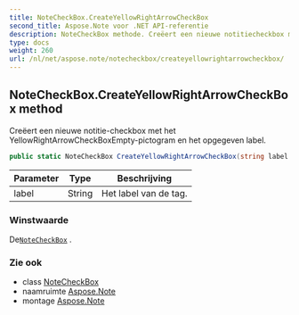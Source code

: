 ```yaml
---
title: NoteCheckBox.CreateYellowRightArrowCheckBox
second_title: Aspose.Note voor .NET API-referentie
description: NoteCheckBox methode. Creëert een nieuwe notitiecheckbox met het YellowRightArrowCheckBoxEmptypictogram en het opgegeven label.
type: docs
weight: 260
url: /nl/net/aspose.note/notecheckbox/createyellowrightarrowcheckbox/
---
```

## NoteCheckBox.CreateYellowRightArrowCheckBox method

Creëert een nieuwe notitie-checkbox met het YellowRightArrowCheckBoxEmpty-pictogram en het opgegeven label.

```csharp
public static NoteCheckBox CreateYellowRightArrowCheckBox(string label = "")
```

| Parameter | Type | Beschrijving |
| --- | --- | --- |
| label | String | Het label van de tag. |

### Winstwaarde

De[`NoteCheckBox`](../) .

### Zie ook

* class [NoteCheckBox](../)
* naamruimte [Aspose.Note](../../notecheckbox/)
* montage [Aspose.Note](../../../)



